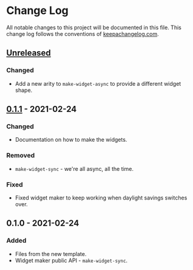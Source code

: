 # Change Log
All notable changes to this project will be documented in this file. This change log follows the conventions of [keepachangelog.com](http://keepachangelog.com/).

## [Unreleased]
### Changed
- Add a new arity to `make-widget-async` to provide a different widget shape.

## [0.1.1] - 2021-02-24
### Changed
- Documentation on how to make the widgets.

### Removed
- `make-widget-sync` - we're all async, all the time.

### Fixed
- Fixed widget maker to keep working when daylight savings switches over.

## 0.1.0 - 2021-02-24
### Added
- Files from the new template.
- Widget maker public API - `make-widget-sync`.

[Unreleased]: https://github.com/your-name/fourclojure/compare/0.1.1...HEAD
[0.1.1]: https://github.com/your-name/fourclojure/compare/0.1.0...0.1.1

